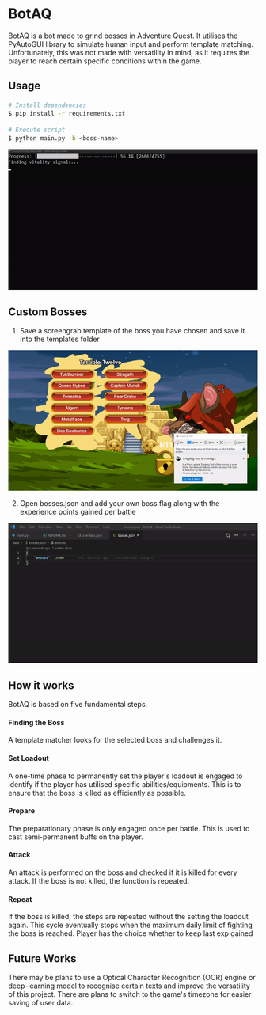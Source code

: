 # BotAQ
BotAQ is a bot made to grind bosses in Adventure Quest. It utilises the PyAutoGUI library to simulate human input and perform template matching. Unfortunately, this was not made with versatility in mind, as it requires the player to reach certain specific conditions within the game. 

## Usage
```bash
# Install dependencies
$ pip install -r requirements.txt

# Execute script
$ python main.py -b <boss-name>
```
![terminal](screenshots/terminal.gif)

## Custom Bosses
1. Save a screengrab template of the boss you have chosen and save it into the templates folder

![snipping](screenshots/snipping.gif)

2. Open bosses.json and add your own boss flag along with the experience points gained per battle

![add_boss](screenshots/add_boss.gif)

## How it works
BotAQ is based on five fundamental steps.

#### Finding the Boss
A template matcher looks for the selected boss and challenges it.

#### Set Loadout
A one-time phase to permanently set the player's loadout is engaged to identify if the player has utilised specific abilities/equipments. This is to ensure that the boss is killed as efficiently as possible.

#### Prepare
The preparationary phase is only engaged once per battle. This is used to cast semi-permanent buffs on the player.

#### Attack
An attack is performed on the boss and checked if it is killed for every attack. If the boss is not killed, the function is repeated.

#### Repeat
If the boss is killed, the steps are repeated without the setting the loadout again. This cycle eventually stops when the maximum daily limit of fighting the boss is reached. Player has the choice whether to keep last exp gained

## Future Works
There may be plans to use a Optical Character Recognition (OCR) engine or deep-learning model to recognise certain texts and improve the versatility of this project. There are plans to switch to the game's timezone for easier saving of user data.
